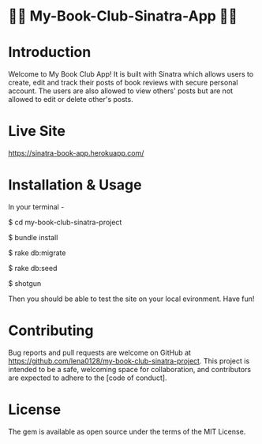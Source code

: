 # 💜💛 My-Book-Club-Sinatra-App 💛💜

# Introduction

Welcome to My Book Club App! It is built with Sinatra which allows users to create, edit and track their posts of book reviews with secure personal account. The users are also allowed to view others' posts but are not allowed to edit or delete other's posts.

# Live Site
https://sinatra-book-app.herokuapp.com/

# Installation & Usage
In your terminal -

$ cd my-book-club-sinatra-project

$ bundle install

$ rake db:migrate

$ rake db:seed

$ shotgun

Then you should be able to test the site on your local evironment. Have fun!

# Contributing
Bug reports and pull requests are welcome on GitHub at https://github.com/lena0128/my-book-club-sinatra-project. This project is intended to be a safe, welcoming space for collaboration, and contributors are expected to adhere to the [code of conduct].

# License
The gem is available as open source under the terms of the MIT License.
